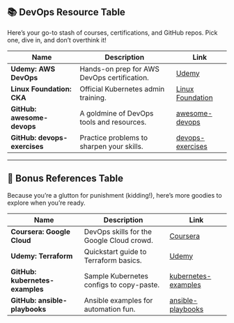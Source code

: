 ## 📚 DevOps Resource Table

Here’s your go-to stash of courses, certifications, and GitHub repos. Pick one, dive in, and don’t overthink it!

| **Name** | **Description** | **Link** |
| --- | --- | --- |
| **Udemy: AWS DevOps** | Hands-on prep for AWS DevOps certification. | [Udemy](https://www.udemy.com/course/aws-certified-devops-engineer-professional-hands-on/) |
| **Linux Foundation: CKA** | Official Kubernetes admin training. | [Linux Foundation](https://training.linuxfoundation.org/certification/certified-kubernetes-administrator-cka/) |
| **GitHub: awesome-devops** | A goldmine of DevOps tools and resources. | [awesome-devops](https://github.com/wmariuss/awesome-devops) |
| **GitHub: devops-exercises** | Practice problems to sharpen your skills. | [devops-exercises](https://github.com/bregman-arie/devops-exercises) |

* * *

## 🔗 Bonus References Table

Because you’re a glutton for punishment (kidding!), here’s more goodies to explore when you’re ready.

| **Name** | **Description** | **Link** |
| --- | --- | --- |
| **Coursera: Google Cloud** | DevOps skills for the Google Cloud crowd. | [Coursera](https://www.coursera.org/specializations/gcp-devops) |
| **Udemy: Terraform** | Quickstart guide to Terraform basics. | [Udemy](https://www.udemy.com/course/terraform-beginner-to-advanced/) |
| **GitHub: kubernetes-examples** | Sample Kubernetes configs to copy-paste. | [kubernetes-examples](https://github.com/kubernetes/examples) |
| **GitHub: ansible-playbooks** | Ansible examples for automation fun. | [ansible-playbooks](https://github.com/ansible/ansible-examples) |
